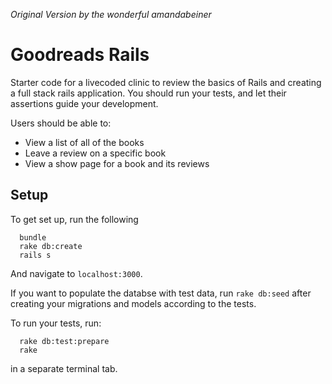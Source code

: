 _Original Version by the wonderful
amandabeiner_

# Goodreads Rails
Starter code for a livecoded clinic to review the basics of Rails and creating a full stack rails application. You should run your tests, and let their assertions guide your development.

Users should be able to:
* View a list of all of the books
* Leave a review on a specific book
* View a show page for a book and its reviews

## Setup
To get set up, run the following

```no-highlight
  bundle
  rake db:create
  rails s
```

And navigate to `localhost:3000`.

If you want to populate the databse with test data, run `rake db:seed` after creating your migrations and models according to the tests.

To run your tests, run:
```no-highlight
  rake db:test:prepare
  rake
```
in a separate terminal tab.
